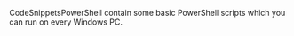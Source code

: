 CodeSnippetsPowerShell contain some basic PowerShell scripts which you can run on every Windows PC.
